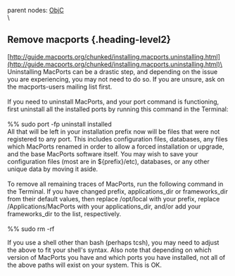 parent nodes: [ObjC](ObjC.html)\
\

Remove macports {.heading-level2}
---------------

[http://guide.macports.org/chunked/installing.macports.uninstalling.html](http://guide.macports.org/chunked/installing.macports.uninstalling.html)\
 \
 Uninstalling MacPorts can be a drastic step, and depending on the issue
you are experiencing, you may not need to do so. If you are unsure, ask
on the macports-users mailing list first.\
 \
 If you need to uninstall MacPorts, and your port command is
functioning, first uninstall all the installed ports by running this
command in the Terminal:\
 \
 %% sudo port -fp uninstall installed\
 All that will be left in your installation prefix now will be files
that were not registered to any port. This includes configuration files,
databases, any files which MacPorts renamed in order to allow a forced
installation or upgrade, and the base MacPorts software itself. You may
wish to save your configuration files (most are in \${prefix}/etc),
databases, or any other unique data by moving it aside.\
 \
 To remove all remaining traces of MacPorts, run the following command
in the Terminal. If you have changed prefix, applications\_dir or
frameworks\_dir from their default values, then replace /opt/local with
your prefix, replace /Applications/MacPorts with your applications\_dir,
and/or add your frameworks\_dir to the list, respectively.\
 \
 %% sudo rm -rf

If you use a shell other than bash (perhaps tcsh), you may need to
adjust the above to fit your shell's syntax. Also note that depending on
which version of MacPorts you have and which ports you have installed,
not all of the above paths will exist on your system. This is OK.
